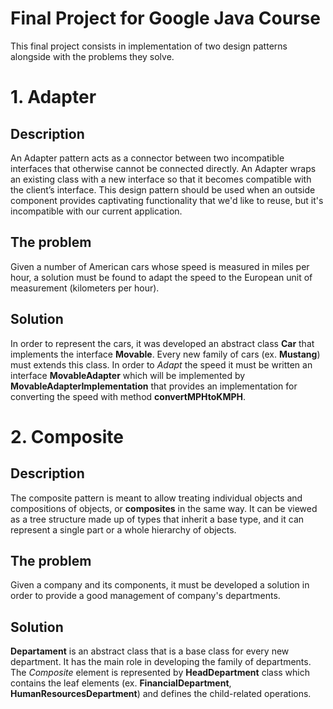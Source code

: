 # Final Project for Google Java Course 

This final project consists in implementation of two design patterns alongside with the problems they solve.

# 1. Adapter

## Description
An Adapter pattern acts as a connector between two incompatible interfaces that otherwise cannot be connected directly. An Adapter wraps an existing class with a new interface so that it becomes compatible with the client’s interface. This design pattern should be used when an outside component provides captivating functionality that we'd like to reuse, but it's incompatible with our current application.

## The problem
Given a number of American cars whose speed is measured in miles per hour, a solution must be found to adapt the speed to the European unit of measurement (kilometers per hour).

## Solution
In order to represent the cars, it was developed an abstract class **Car** that implements the interface **Movable**. Every new family of cars (ex. **Mustang**) must extends this class. In order to *Adapt* the speed it must be written an interface **MovableAdapter** which will be implemented by **MovableAdapterImplementation** that provides an implementation for converting the speed with method **convertMPHtoKMPH**.


# 2. Composite

## Description
The composite pattern is meant to allow treating individual objects and compositions of objects, or **composites** in the same way. 
It can be viewed as a tree structure made up of types that inherit a base type, and it can represent a single part or a whole hierarchy of objects.

## The problem
Given a company and its components, it must be developed a solution in order to provide a good management of company's departments.

## Solution
**Departament** is an abstract class that is a base class for every new department. It has the main role in developing the family of departments. The *Composite* element is represented by **HeadDepartment** class which contains the leaf elements (ex. **FinancialDepartment**, **HumanResourcesDepartment**) and defines the child-related operations.

